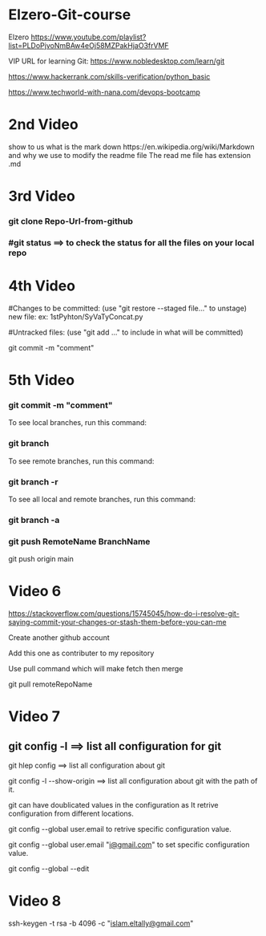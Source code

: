 # Elzero-Git-course
Elzero https://www.youtube.com/playlist?list=PLDoPjvoNmBAw4eOj58MZPakHjaO3frVMF

VIP URL for learning Git: https://www.nobledesktop.com/learn/git

https://www.hackerrank.com/skills-verification/python_basic

https://www.techworld-with-nana.com/devops-bootcamp

<h1> 2nd Video</h1>
show to us what is the mark down https://en.wikipedia.org/wiki/Markdown and why we use to modify  the readme file 
The read me file has extension .md

<h1> 3rd Video</h1>

<h3>git clone Repo-Url-from-github<h3>

#git status ==> to check the status for all the files on your local repo 

<h1> 4th Video</h1>

#Changes to be committed:
  (use "git restore --staged file..." to unstage)
        new file:   ex: 1stPyhton/SyVaTyConcat.py

#Untracked files:
  (use "git add <file>..." to include in what will be committed)

git commit -m "comment"

<h1> 5th Video</h1>
  
<h3>git commit -m "comment"</h3>
  
To see local branches, run this command:
  
<h3>git branch</h3>
  
To see remote branches, run this command:
  
<h3>git branch -r</h3>
  
To see all local and remote branches, run this command:
  
<h3>git branch -a</h3>

<h3>git push RemoteName BranchName</h3>
  
git push origin main
  
  <h1>Video 6</h1>

  https://stackoverflow.com/questions/15745045/how-do-i-resolve-git-saying-commit-your-changes-or-stash-them-before-you-can-me

  Create another github account

  Add this one as contributer to my repository
  
  Use pull command which will make fetch then merge
  
  git pull remoteRepoName

  <h1>Video 7</h1>

<h2>git config -l   ==>   list all configuration for git</h2>

git hlep config    ==>  list all configuration about git

git config -l --show-origin   ==> list all configuration about git with the path of it.

git can have doublicated values in the configuration as It retrive configuration from different locations.

git config --global user.email to retrive specific configuration value.

git config --global user.email "i@gmail.com" to set specific configuration value.

git config --global --edit

<h1>Video 8</h2>

ssh-keygen -t rsa  -b 4096 -c "islam.eltally@gmail.com"

